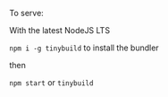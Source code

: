 To serve:

With the latest NodeJS LTS

`npm i -g tinybuild` to install the bundler

then 

`npm start` or `tinybuild`
